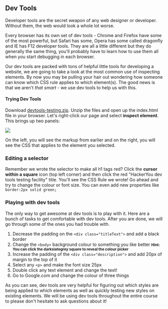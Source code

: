 ## Dev Tools

Developer tools are the secret weapon of any web designer or developer. Without them, the web would look a whole lot worse. 

Every browser has its own set of dev tools - Chrome and Firefox have some of the most powerful, but Safari has some, Opera has some called dragonfly and IE has F12 developer tools. They are all a little different but they do generally the same thing, you'll probably have to learn how to use them all when you start debugging in each browser. 

Our dev tools are packed with tons of helpful little tools for developing a website, we are going to take a look at the most common use of inspecting elements. By now you may be pulling your hair out wondering how someone can know which CSS rule applies to which element(s). The good news is that we aren't _that smart_ - we use dev tools to help us with this.

#### Trying Dev Tools
Download <a href="https://hychalknotes.s3.amazonaws.com/devtools-testing.zip" download>devtools-testing.zip</a>. Unzip the files and open up the index.html file in your browser.
Let's right-click our page and select **inspect element**. This brings up two panels:

![](https://hychalknotes.s3.amazonaws.com/Screen%20Shot%202016-12-05%20at%204.05.33%20PM.png)

On the left, you will see the markup from earlier and on the right, you will see the CSS that applies to the element you selected.

### Editing a selector
Remember we wrote the selector to make all h1 tags red? Click the **cursor within a square** icon (top left corner) and then click the red "HackerYou dev tools testing facility" title. You'll see the CSS Rule we wrote! Go ahead and try to change the colour or font size. You can even add new properties like `border:2px solid green;`

### Playing with dev tools
The only way to get awesome at dev tools is to play with it. Here are a bunch of tasks to get comfortable with dev tools. After you are done, we will go through some of the ones you had trouble with.

1. Decrease the padding on the `<div class="titleText">` and add a black border
2. Change the `<body>` background colour to something you like better <small>**Hint: You can click the darkslategrey square to reveal the colour picker**</small>
3. Increase the padding of the `<div class="description">` and add 20px of margin to the top of it
3. Select any `<p>` and make the font size 25px
4. Double click any text element and change the text!
5. Go to Google.com and change the colour of three things

As you can see, dev tools are very helpful for figuring out which styles are being applied to which elements as well as quickly testing new styles on existing elements. We will be using dev tools throughout the entire course to please don't hesitate to ask questions about it!

